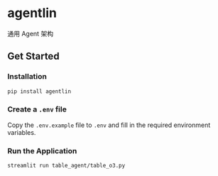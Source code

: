 # agentlin

通用 Agent 架构

## Get Started

### Installation

```bash
pip install agentlin
```

### Create a `.env` file

Copy the `.env.example` file to `.env` and fill in the required environment variables.

### Run the Application

```bash
streamlit run table_agent/table_o3.py
```
